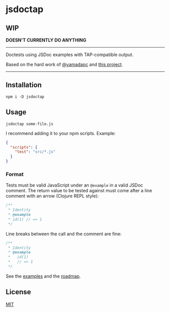 # jsdoctap

## WIP

**DOESN'T CURRENTLY DO ANYTHING**

--------

Doctests using JSDoc examples with TAP-compatible output.

Based on the hard work of [@yamadapc](https://github.com/yamadapc) and [this
project](https://github.com/yamadapc/jsdoctest).

--------

## Installation

`npm i -D jsdoctap`

## Usage

`jsdoctap some-file.js`

I recommend adding it to your npm scripts. Example:

```json
{
  "scripts": {
    "test": "src/*.js"
  }
}
```

### Format

Tests must be valid JavaScript under an `@example` in a valid JSDoc comment.
The return value to be tested against must come after a line comment with an
arrow (Clojure REPL style):

```javascript
/**
 * Identity
 * @example
 * id(1) // => 1
 */
```

Line breaks between the call and the comment are fine:

```javascript
/**
 * Identity
 * @example
 *   id(1)
 *   // => 1
 */

```

See the [examples](./examples) and the [roadmap](./ROADMAP.md).

## License

[MIT](./LICENSE.md)

